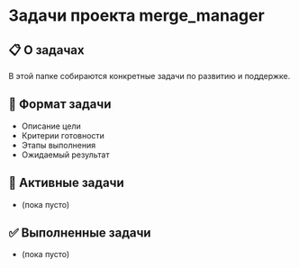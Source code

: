 # Задачи проекта merge_manager

## 📋 О задачах
В этой папке собираются конкретные задачи по развитию и поддержке.

## 📝 Формат задачи
- Описание цели
- Критерии готовности
- Этапы выполнения
- Ожидаемый результат

## 🎯 Активные задачи
- (пока пусто)

## ✅ Выполненные задачи
- (пока пусто)
